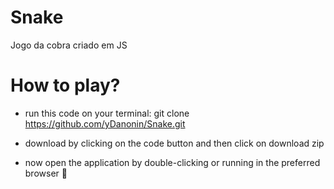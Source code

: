 # Snake
Jogo da cobra criado em JS

# How to play?
- run this code on your terminal: git clone https://github.com/yDanonin/Snake.git

- download by clicking on the code button and then click on download zip

- now open the application by double-clicking or running in the preferred browser 🎉
